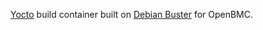 [Yocto](https://www.yoctoproject.org/) build container built on [Debian Buster](https://www.debian.org/releases/buster/) for OpenBMC.
